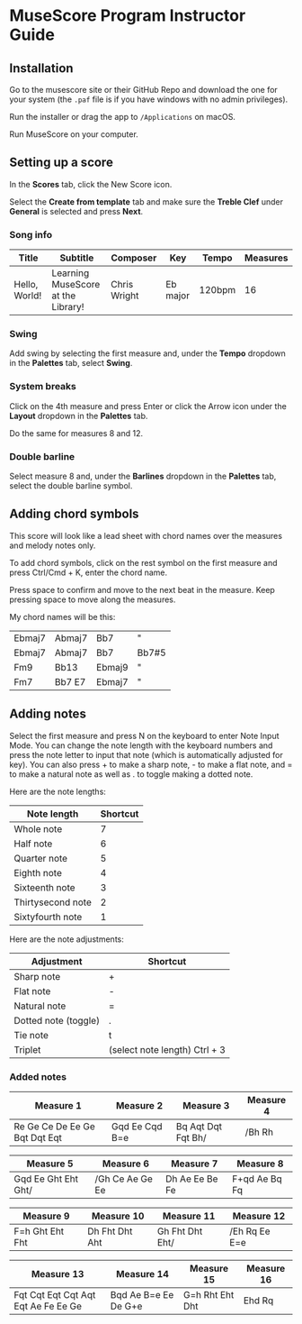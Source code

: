 # MuseScore Program Instructor Guide

## Installation

Go to the musescore site or their GitHub Repo and download the one for your system (the `.paf` file is if you have windows with no admin privileges).

Run the installer or drag the app to `/Applications` on macOS.

Run MuseScore on your computer.

## Setting up a score

In the **Scores** tab, click the New Score icon.

Select the **Create from template** tab and make sure the **Treble Clef** under **General** is selected and press **Next**.

### Song info

|Title | Subtitle | Composer | Key | Tempo | Measures |
| --- | --- | --- | --- | --- | --- |
| Hello, World! | Learning MuseScore<br>at the Library! | Chris Wright | Eb major | 120bpm | 16 |

### Swing

Add swing by selecting the first measure and, under the **Tempo** dropdown in the **Palettes** tab, select **Swing**.

### System breaks

Click on the 4th measure and press Enter or click the Arrow icon under the **Layout** dropdown in the **Palettes** tab.

Do the same for measures 8 and 12.

### Double barline

Select measure 8 and, under the **Barlines** dropdown in the **Palettes** tab, select the double barline symbol.

## Adding chord symbols

This score will look like a lead sheet with chord names over the measures and melody notes only.

To add chord symbols, click on the rest symbol on the first measure and press Ctrl/Cmd + K, enter the chord name.

Press space to confirm and move to the next beat in the measure. Keep pressing space to move along the measures.

My chord names will be this:

| | | | |
| --- | --- | --- | --- |
| Ebmaj7 | Abmaj7 | Bb7 | " |
| Ebmaj7 | Abmaj7 | Bb7 | Bb7#5 |
| Fm9 | Bb13 | Ebmaj9 | " |
| Fm7 | Bb7 E7 | Ebmaj7 | " |

## Adding notes

Select the first measure and press N on the keyboard to enter Note Input Mode. You can change the note length with the keyboard numbers and press the note letter to input that note (which is automatically adjusted for key). You can also press + to make a sharp note, - to make a flat note, and = to make a natural note as well as . to toggle making a dotted note.

Here are the note lengths:

| Note length | Shortcut |
| --- | --- |
| Whole note | 7 |
| Half note | 6 |
| Quarter note | 5 |
| Eighth note | 4 |
| Sixteenth note | 3 |
| Thirtysecond note | 2 |
| Sixtyfourth note | 1 |

Here are the note adjustments:

| Adjustment | Shortcut |
| --- | --- |
| Sharp note | + |
| Flat note | - |
| Natural note | = |
| Dotted note (toggle) | . |
| Tie note | t |
| Triplet | (select note length) Ctrl + 3 |

### Added notes

| Measure 1 | Measure 2 | Measure 3 | Measure 4 |
| --- | --- | --- | --- |
| Re Ge Ce De Ee Ge Bqt Dqt Eqt | Gqd Ee Cqd B=e | Bq Aqt Dqt Fqt Bh/ | /Bh Rh |

| Measure 5 | Measure 6 | Measure 7 | Measure 8 |
| --- | --- | --- | --- |
| Gqd Ee Ght Eht Ght/ | /Gh Ce Ae Ge Ee | Dh Ae Ee Be Fe | F+qd Ae Bq Fq |

| Measure 9 | Measure 10 | Measure 11 | Measure 12 |
| --- | --- | --- | --- |
| F=h Ght Eht Fht | Dh Fht Dht Aht | Gh Fht Dht Eht/ | /Eh Rq Ee E=e |

| Measure 13 | Measure 14 | Measure 15 | Measure 16 |
| --- | --- | --- | --- |
| Fqt Cqt Eqt Cqt Aqt Eqt Ae Fe Ee Ge | Bqd Ae B=e Ee De G+e | G=h Rht Eht Dht | Ehd Rq |